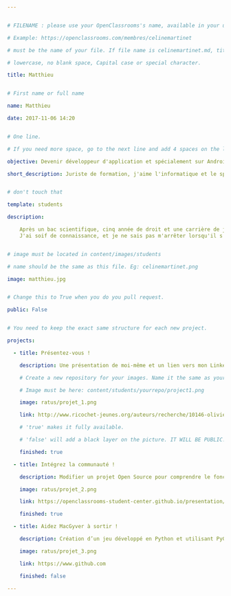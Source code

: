 ```yaml
---


# FILENAME : please use your OpenClassrooms's name, available in your url.

# Example: https://openclassrooms.com/membres/celinemartinet

# must be the name of your file. If file name is celinemartinet.md, title is celinemartinet.

# lowercase, no blank space, Capital case or special character.

title: Matthieu


# First name or full name

name: Matthieu

date: 2017-11-06 14:20


# One line.

# If you need more space, go to the next line and add 4 spaces on the left, as in 'description'.

objective: Devenir développeur d'application et spécialement sur Android.

short_description: Juriste de formation, j'aime l'informatique et le sport. Mon langage préféré est le Java.


# don't touch that

template: students

description:

    Après un bac scientifique, cinq année de droit et une carrière de juriste, je souhaite revenir à ma passion et en faire mon métier tel que je le souhaitait au lycée.
    J'ai soif de connaissance, et je ne sais pas m'arrêter lorsqu'il s'agit de développer en java. C'est un langage que j'affectionne particulièrement et souhaite pouvoir le maîtriser au mieux.


# image must be located in content/images/students

# name should be the same as this file. Eg: celinemartinet.png

image: matthieu.jpg


# Change this to True when you do you pull request.

public: False


# You need to keep the exact same structure for each new project.

projects:

  - title: Présentez-vous !

    description: Une présentation de moi-même et un lien vers mon LinkedIn.

    # Create a new repository for your images. Name it the same as your nickname and profile picture.

    # Image must be here: content/students/yourrepo/project1.png

    image: ratus/projet_1.png

    link: http://www.ricochet-jeunes.org/auteurs/recherche/10146-olivier-vogel

    # 'true' makes it fully available.

    # 'false' will add a black layer on the picture. IT WILL BE PUBLIC!

    finished: true

  - title: Intégrez la communauté !

    description: Modifier un projet Open Source pour comprendre le fonctionnement de Git, de Github et des pull requests. 

    image: ratus/projet_2.png

    link: https://openclassrooms-student-center.github.io/presentation/students/matthieu.html

    finished: true

  - title: Aidez MacGyver à sortir !

    description: Création d’un jeu développé en Python et utilisant PyGame.

    image: ratus/projet_3.png

    link: https://www.github.com

    finished: false

---
```

